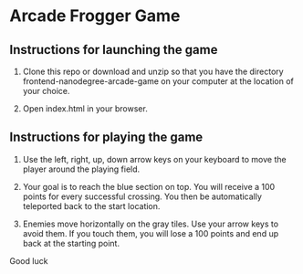 Arcade Frogger Game
===============================

## Instructions for launching the game

1. Clone this repo or download and unzip so that you have the directory frontend-nanodegree-arcade-game on your computer at the location of your choice.

2. Open index.html in your browser.

## Instructions for playing the game

1. Use the left, right, up, down arrow keys on your keyboard to move the player around the playing field.

2. Your goal is to reach the blue section on top. You will receive a 100 points for every successful crossing. You then be automatically teleported back to the start location.

3. Enemies move horizontally on the gray tiles. Use your arrow keys to avoid them. If you touch them, you will lose a 100 points and end up back at the starting point.

Good luck



